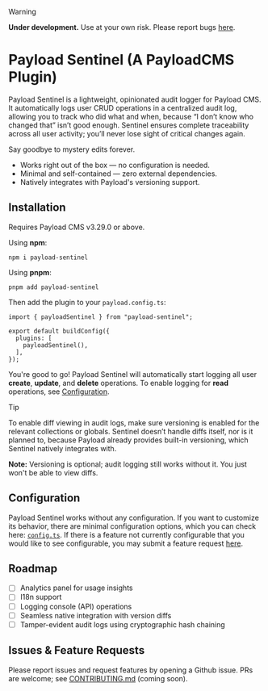 > [!WARNING]
> **Under development.** Use at your own risk. Please report bugs [here](https://github.com/atlasgong/payload-sentinel/issues).

# Payload Sentinel (A PayloadCMS Plugin)

Payload Sentinel is a lightweight, opinionated audit logger for Payload CMS. It automatically logs user CRUD operations in a centralized audit log, allowing you to track who did what and when, because “I don’t know who changed that” isn’t good enough. Sentinel ensures complete traceability across all user activity; you’ll never lose sight of critical changes again.

Say goodbye to mystery edits forever.

- Works right out of the box — no configuration is needed.
- Minimal and self-contained — zero external dependencies.
- Natively integrates with Payload's versioning support.

## Installation

Requires Payload CMS v3.29.0 or above.

Using **npm**:

```
npm i payload-sentinel
```

Using **pnpm**:

```
pnpm add payload-sentinel
```

Then add the plugin to your `payload.config.ts`:

```
import { payloadSentinel } from "payload-sentinel";

export default buildConfig({
  plugins: [
    payloadSentinel(),
  ],
});
```

You're good to go! Payload Sentinel will automatically start logging all user **create**, **update**, and **delete** operations. To enable logging for **read** operations, see [Configuration](#configuration).

> [!TIP]
> To enable diff viewing in audit logs, make sure versioning is enabled for the relevant collections or globals. Sentinel doesn’t handle diffs itself, nor is it planned to, because Payload already provides built-in versioning, which Sentinel natively integrates with.
>
> **Note:** Versioning is optional; audit logging still works without it. You just won't be able to view diffs.

## Configuration

Payload Sentinel works without any configuration. If you want to customize its behavior, there are minimal configuration options, which you can check here: [`config.ts`](./src/config.ts). If there is a feature not currently configurable that you would like to see configurable, you may submit a feature request [here](https://github.com/atlasgong/payload-sentinel/issues).

## Roadmap

- [ ] Analytics panel for usage insights
- [ ] I18n support
- [ ] Logging console (API) operations
- [ ] Seamless native integration with version diffs
- [ ] Tamper-evident audit logs using cryptographic hash chaining

## Issues & Feature Requests

Please report issues and request features by opening a Github issue. PRs are welcome; see [CONTRIBUTING.md](./CONTRIBUTING.md) (coming soon).

